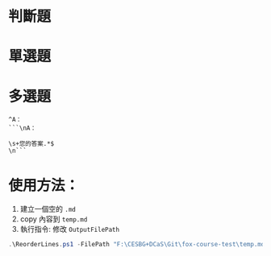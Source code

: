 # 判斷題

# 單選題

# 多選題

```
^A：
```\nA：

\s+您的答案.*$
\n```
```


# 使用方法：
1. 建立一個空的 `.md`
2. copy 內容到 `temp.md`
3. 執行指令: 修改 `OutputFilePath`
```powershell
.\ReorderLines.ps1 -FilePath "F:\CESBG+DCaS\Git\fox-course-test\temp.md" -OutputFilePath "F:\CESBG+DCaS\Git\fox-course-test\" -SearchRegex "^\d+\." -ReplaceRegex "."
```
